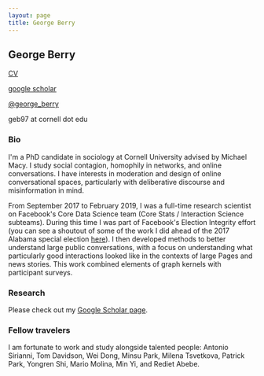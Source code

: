 ```yaml
---
layout: page
title: George Berry
---
```


## George Berry

[CV](georgeberry.github.io/cv.pdf)

[google scholar](https://scholar.google.com/citations?user=QqsOZm4AAAAJ&hl=en)

[@george_berry](https://twitter.com/george_berry)

geb97 at cornell dot edu

### Bio

I'm a PhD candidate in sociology at Cornell University advised by Michael Macy. I study social contagion, homophily in networks, and online conversations. I have interests in moderation and design of online conversational spaces, particularly with deliberative discourse and misinformation in mind.

From September 2017 to February 2019, I was a full-time research scientist on Facebook's Core Data Science team (Core Stats / Interaction Science subteams). During this time I was part of Facebook's Election Integrity effort (you can see a shoutout of some of the work I did ahead of the 2017 Alabama special election [here](https://money.cnn.com/2018/03/21/technology/mark-zuckerberg-cnn-interview-transcript/index.html)). I then developed methods to better understand large public conversations, with a focus on understanding what particularly good interactions looked like in the contexts of large Pages and news stories. This work combined elements of graph kernels with participant surveys.

### Research

Please check out my [Google Scholar page](https://scholar.google.com/citations?user=QqsOZm4AAAAJ&hl=en).


### Fellow travelers

I am fortunate to work and study alongside talented people: Antonio Sirianni, Tom Davidson, Wei Dong, Minsu Park, Milena Tsvetkova, Patrick Park, Yongren Shi, Mario Molina, Min Yi, and Rediet Abebe.
